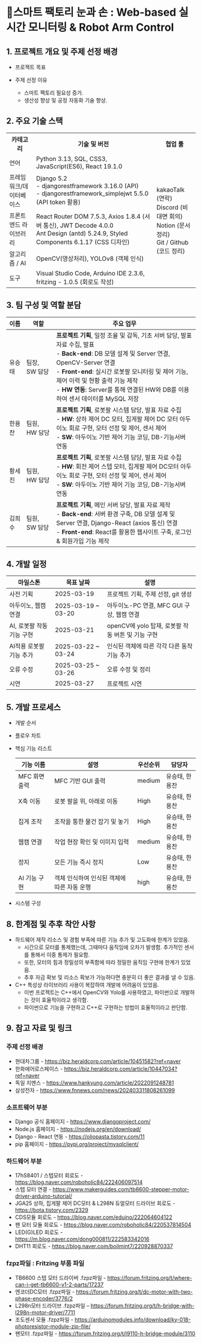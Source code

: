 # 🦾스마트 팩토리 눈과 손 : Web-based 실시간 모니터링 & Robot Arm Control
## 1. 프로젝트 개요 및 주제 선정 배경
- 프로젝트 목표
 
- 주제 선정 이유
  - 스마트 팩토리 필요성 증가.
  - 생산성 향상 및 공정 자동화 기술 향상.
    
## 2. 주요 기술 스택
<table>
  <tr>
    <th>카테고리</th>
    <th>기술 및 버전</th>
    <th>협업 툴</th>
  </tr>
  <tr>
    <td>언어</td>
    <td>Python 3.13, SQL, CSS3, JavaScript(ES6), React 19.1.0</td>
    <td rowspan="5">
      kakaoTalk (연락)<br>
      Discord (비대면 회의)<br>
      Notion (문서 정리)<br>
      Git / Github (코드 정리)
    </td>
  </tr>
  <tr>
    <td>프레임워크/데이터베이스</td>
    <td>
      Django 5.2<br>
      - djangorestframework 3.16.0 (API)<br>
      - djangorestframework_simplejwt 5.5.0 (API token 활용)
    </td>
  </tr>
  <tr>
    <td>프론트엔드 라이브러리</td>
    <td>
      React Router DOM 7.5.3, Axios 1.8.4 (서버 통신), JWT Decode 4.0.0<br>
      Ant Design (antd) 5.24.9, Styled Components 6.1.17 (CSS 디자인)
    </td>
  </tr>
  <tr>
    <td>알고리즘 / AI</td>
    <td>OpenCV(영상처리), YOLOv8 (객체 인식)</td>
  </tr>
  <tr>
    <td>도구</td>
    <td>Visual Studio Code, Arduino IDE 2.3.6, fritzing - 1.0.5 (회로도 작성)</td>
  </tr>
</table>


## 3. 팀 구성 및 역할 분담
| 이름     | 역할           | 주요 업무                                                                                              |
|----------|----------------|----------------------------------------------------------------------------------------------------------|
| 유승태   | 팀장, SW 담당   | **프로젝트 기획**, 일정 조율 및 감독, 기초 서버 담당, 발표 자료 수집, 발표  <br> - **Back-end**: DB 모델 설계 및 Server 연결, OpenCV-Server 연결 <br> - **Front-end**: 실시간 로봇팔 모니터링 및 제어 기능, 제어 이력 및 현황 출력 기능 제작 <br> - **HW 연동**: Server를 통해 연결된 HW와 DB를 이용하여 센서 데이터를 MySQL 저장 | [![GitHub](https://img.shields.io/badge/GitHub-Profile-black?logo=github)](https://github.com/Yoo-Seung-Tae) |
| 한용찬   | 팀원, HW 담당   | **프로젝트 기획**, 로봇팔 시스템 담당, 발표 자료 수집 <br> - **HW**: 상하 제어 DC 모터, 집게팔 제어 DC 모터 아두이노 회로 구현, 모터 선정 및 제어, 센서 제어 <br> - **SW**: 아두이노 기반 제어 기능 코딩, DB-기능서버 연동                                | [![GitHub](https://img.shields.io/badge/GitHub-Profile-black?logo=github)](https://github.com/gksdydcks) |
| 황세진   | 팀원, HW 담당   | **프로젝트 기획**, 로봇팔 시스템 담당, 발표 자료 수집 <br> - **HW**: 회전 제어 스텝 모터, 집게팔 제어 DC모터 아두이노 회로 구현, 모터 선정 및 제어, 센서 제어 <br> - **SW**: 아두이노 기반 제어 기능 코딩, DB-기능서버 연동                                | [![GitHub](https://img.shields.io/badge/GitHub-Profile-black?logo=github)](https://github.com/sejin1048)|
| 김희수   | 팀원, SW 담당   | **프로젝트 기획**, 메인 서버 담당, 발표 자료 제작 <br> - **Back-end**: 서버 환경 구축, DB 모델 설계 및 Server 연결, Django-React (axios 통신) 연결 <br> - **Front-end**: React를 활용한 웹사이트 구축, 로그인 & 회원가입 기능 제작                      | [![GitHub](https://img.shields.io/badge/GitHub-Profile-black?logo=github)]() |


## 4. 개발 일정
| 마일스톤 | 목표 날짜           | 설명                                               |
|----------|--------------------|----------------------------------------------------|
| 사전 기획 | 2025-03-19         | 프로젝트 기획, 주제 선정, git 생성                |
| 아두이노, 웹캠 연결 | 2025-03-19 ~ 03-20 | 아두이노-PC 연결, MFC GUI 구상, 웹캠 연결        |
| AI, 로봇팔 작동 기능 구현 | 2025-03-21         | openCV에 yolo 탑재, 로봇팔 작동 버튼 및 기능 구현 |
| AI적용 로봇팔 기능 추가 | 2025-03-22 ~ 03-24 | 인식된 객체에 따른 각각 다른 동작 기능 추가      |
| 오류 수정 | 2025-03-25 ~ 03-26 | 오류 수정 및 정리                                 |
| 시연     | 2025-03-27         | 프로젝트 시연                                     |
  
## 5. 개발 프로세스

- 개발 순서
  
 
     
  
- 플로우 차트
  


- 핵심 기능 리스트

  | 기능 이름 | 설명 | 우선순위 | 담당자 |
  | --- | --- | --- | --- |
  | MFC 화면 출력 | MFC 기반 GUI 출력 | medium | 유승태, 한용찬 |
  | X축 이동 | 로봇 팔을 위, 아래로 이동 | High | 유승태, 한용찬 |
  | 집게 조작 | 조작을 통한 물건 잡기 및 놓기 | High | 유승태, 한용찬 |
  | 웹캠 연결 | 작업 현장 확인 및 이미지 입력 | medium | 유승태, 한용찬 |
  | 정지 | 모든 기능 즉시 정지 | Low | 유승태, 한용찬 |
  | AI 기능 구현 | 객체 인식하여 인식된 객체에 따른 자동 운행 | high | 유승태, 한용찬 |
  
- 시스템 구성
  
## 8. 한계점 및 추후 착안 사항
- 하드웨어 제작 리소스 및 경험 부족에 따른 기능 추가 및 고도화에 한계가 있었음.
    - 시간으로 모터를 통제했는데, 그때마다 움직임에 오차가 발생함. 추가적인 센서를 통해서 이중 통제가 필요함.
    - 또한, 모터의 힘과 정밀성의 부족함에 따라 정밀한 움직임 구현에 한계가 있었음.
    - 추후 자금 확보 및 리소스 확보가 가능하다면 충분히 더 좋은 결과를 낼 수 있음.
- C++ 특성상 라이브러리 사용이 복잡하여 개발에 어려움이 있었음.
    - 이번 프로젝트는 C++에서 OpenCV와 Yolo를 사용하였고, 파이썬으로 개발하는 것이 효율적이라고 생각함.
    - 파이썬으로 기능을 구현하고 C++로 구현하는 방법이 효율적이라고 판단함.

## 9. 참고 자료 및 링크

### 주제 선정 배경

- 현대차그룹 - https://biz.heraldcorp.com/article/10451582?ref=naver
- 한화에어로스페이스 - https://biz.heraldcorp.com/article/10447034?ref=naver
- 독일 지멘스 - https://www.hankyung.com/article/2022091248781
- 삼성전자 - https://www.fnnews.com/news/202403311808261099

### 소프트웨어 부분

- Django 공식 홈페이지 - https://www.djangoproject.com/
- Node.js 홈페이지 - https://nodejs.org/en/download/
- Django - React 연동 - https://oliopasta.tistory.com/11
- pip 홈페이지 - https://pypi.org/project/mysqlclient/

### 하드웨어 부분

- 17hS8401 / 스텝모터 회로도 - https://blog.naver.com/roboholic84/222406097514
- 스텝 모터 연결 - https://www.makerguides.com/tb6600-stepper-motor-driver-arduino-tutorial/
- JGA25 상하, 집게팔 제어 DC모터 & L298N 듀얼모터 드라이브 회로도 - https://bota.tistory.com/2329
- CDS모듈 회로도 - https://blog.naver.com/eduino/222064604122
- 팬 모터 모듈 회로도 - https://blog.naver.com/roboholic84/220537814504
- LED(G)LED 회로도 - https://m.blog.naver.com/dong000811/222583342016
- DHT11 회로도 - https://blog.naver.com/boilmint7/220928870337

### fzpz파일 : Fritzing 부품 파일
- TB6600 스텝 모터 드라이버 .fzpz파일 - https://forum.fritzing.org/t/where-can-i-get-tb6600-v1-2-parts/17237
- 엔코더DC모터 .fzpz파일 - https://forum.fritzing.org/t/dc-motor-with-two-phase-encoder/3776/2
- L298n모터 드라이브 .fzpz파일 – https://forum.fritzing.org/t/h-bridge-with-l298n-motor-driver/7711
- 조도센서 모듈 .fzpz파일 - https://arduinomodules.info/download/ky-018-photoresistor-module-zip-file/
- 팬모터 .fzpz파일 - https://forum.fritzing.org/t/l9110-h-bridge-module/3110



